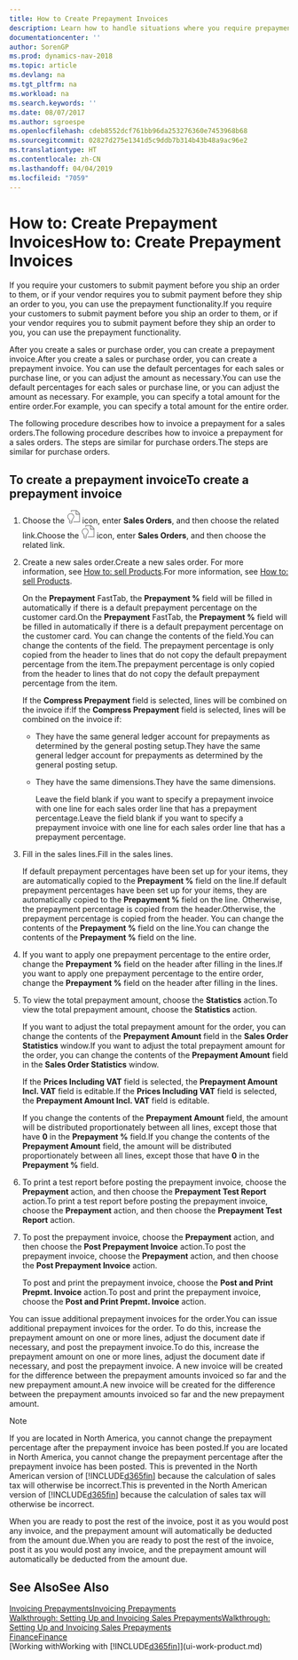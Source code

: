 ```yaml
---
title: How to Create Prepayment Invoices
description: Learn how to handle situations where you require prepayment, or your vendor does.
documentationcenter: ''
author: SorenGP
ms.prod: dynamics-nav-2018
ms.topic: article
ms.devlang: na
ms.tgt_pltfrm: na
ms.workload: na
ms.search.keywords: ''
ms.date: 08/07/2017
ms.author: sgroespe
ms.openlocfilehash: cdeb8552dcf761bb96da253276360e7453968b68
ms.sourcegitcommit: 02827d275e1341d5c9ddb7b314b43b48a9ac96e2
ms.translationtype: HT
ms.contentlocale: zh-CN
ms.lasthandoff: 04/04/2019
ms.locfileid: "7059"
---
```

# <a name="how-to-create-prepayment-invoices"></a><span data-ttu-id="cc5db-103">How to: Create Prepayment Invoices</span><span class="sxs-lookup"><span data-stu-id="cc5db-103">How to: Create Prepayment Invoices</span></span>
<span data-ttu-id="cc5db-104">If you require your customers to submit payment before you ship an order to them, or if your vendor requires you to submit payment before they ship an order to you, you can use the prepayment functionality.</span><span class="sxs-lookup"><span data-stu-id="cc5db-104">If you require your customers to submit payment before you ship an order to them, or if your vendor requires you to submit payment before they ship an order to you, you can use the prepayment functionality.</span></span>  

<span data-ttu-id="cc5db-105">After you create a sales or purchase order, you can create a prepayment invoice.</span><span class="sxs-lookup"><span data-stu-id="cc5db-105">After you create a sales or purchase order, you can create a prepayment invoice.</span></span> <span data-ttu-id="cc5db-106">You can use the default percentages for each sales or purchase line, or you can adjust the amount as necessary.</span><span class="sxs-lookup"><span data-stu-id="cc5db-106">You can use the default percentages for each sales or purchase line, or you can adjust the amount as necessary.</span></span> <span data-ttu-id="cc5db-107">For example, you can specify a total amount for the entire order.</span><span class="sxs-lookup"><span data-stu-id="cc5db-107">For example, you can specify a total amount for the entire order.</span></span>  

<span data-ttu-id="cc5db-108">The following procedure describes how to invoice a prepayment for a sales orders.</span><span class="sxs-lookup"><span data-stu-id="cc5db-108">The following procedure describes how to invoice a prepayment for a sales orders.</span></span> <span data-ttu-id="cc5db-109">The steps are similar for purchase orders.</span><span class="sxs-lookup"><span data-stu-id="cc5db-109">The steps are similar for purchase orders.</span></span>  

## <a name="to-create-a-prepayment-invoice"></a><span data-ttu-id="cc5db-110">To create a prepayment invoice</span><span class="sxs-lookup"><span data-stu-id="cc5db-110">To create a prepayment invoice</span></span>  
1. <span data-ttu-id="cc5db-111">Choose the ![Search for Page or Report](media/ui-search/search_small.png "Search for Page or Report icon") icon, enter **Sales Orders**, and then choose the related link.</span><span class="sxs-lookup"><span data-stu-id="cc5db-111">Choose the ![Search for Page or Report](media/ui-search/search_small.png "Search for Page or Report icon") icon, enter **Sales Orders**, and then choose the related link.</span></span>  
2. <span data-ttu-id="cc5db-112">Create a new sales order.</span><span class="sxs-lookup"><span data-stu-id="cc5db-112">Create a new sales order.</span></span> <span data-ttu-id="cc5db-113">For more information, see [How to: sell Products](sales-how-sell-products.md).</span><span class="sxs-lookup"><span data-stu-id="cc5db-113">For more information, see [How to: sell Products](sales-how-sell-products.md).</span></span>  

    <span data-ttu-id="cc5db-114">On the **Prepayment** FastTab, the **Prepayment %** field will be filled in automatically if there is a default prepayment percentage on the customer card.</span><span class="sxs-lookup"><span data-stu-id="cc5db-114">On the **Prepayment** FastTab, the **Prepayment %** field will be filled in automatically if there is a default prepayment percentage on the customer card.</span></span> <span data-ttu-id="cc5db-115">You can change the contents of the field.</span><span class="sxs-lookup"><span data-stu-id="cc5db-115">You can change the contents of the field.</span></span> <span data-ttu-id="cc5db-116">The prepayment percentage is only copied from the header to lines that do not copy the default prepayment percentage from the item.</span><span class="sxs-lookup"><span data-stu-id="cc5db-116">The prepayment percentage is only copied from the header to lines that do not copy the default prepayment percentage from the item.</span></span>  

    <span data-ttu-id="cc5db-117">If the **Compress Prepayment** field is selected, lines will be combined on the invoice if:</span><span class="sxs-lookup"><span data-stu-id="cc5db-117">If the **Compress Prepayment** field is selected, lines will be combined on the invoice if:</span></span>  
   - <span data-ttu-id="cc5db-118">They have the same general ledger account for prepayments as determined by the general posting setup.</span><span class="sxs-lookup"><span data-stu-id="cc5db-118">They have the same general ledger account for prepayments as determined by the general posting setup.</span></span>  
   - <span data-ttu-id="cc5db-119">They have the same dimensions.</span><span class="sxs-lookup"><span data-stu-id="cc5db-119">They have the same dimensions.</span></span>  

     <span data-ttu-id="cc5db-120">Leave the field blank if you want to specify a prepayment invoice with one line for each sales order line that has a prepayment percentage.</span><span class="sxs-lookup"><span data-stu-id="cc5db-120">Leave the field blank if you want to specify a prepayment invoice with one line for each sales order line that has a prepayment percentage.</span></span>  

3. <span data-ttu-id="cc5db-121">Fill in the sales lines.</span><span class="sxs-lookup"><span data-stu-id="cc5db-121">Fill in the sales lines.</span></span>  

    <span data-ttu-id="cc5db-122">If default prepayment percentages have been set up for your items, they are automatically copied to the **Prepayment %** field on the line.</span><span class="sxs-lookup"><span data-stu-id="cc5db-122">If default prepayment percentages have been set up for your items, they are automatically copied to the **Prepayment %** field on the line.</span></span> <span data-ttu-id="cc5db-123">Otherwise, the prepayment percentage is copied from the header.</span><span class="sxs-lookup"><span data-stu-id="cc5db-123">Otherwise, the prepayment percentage is copied from the header.</span></span> <span data-ttu-id="cc5db-124">You can change the contents of the **Prepayment %** field on the line.</span><span class="sxs-lookup"><span data-stu-id="cc5db-124">You can change the contents of the **Prepayment %** field on the line.</span></span>  
4. <span data-ttu-id="cc5db-125">If you want to apply one prepayment percentage to the entire order, change the **Prepayment %** field on the header after filling in the lines.</span><span class="sxs-lookup"><span data-stu-id="cc5db-125">If you want to apply one prepayment percentage to the entire order, change the **Prepayment %** field on the header after filling in the lines.</span></span>  
5. <span data-ttu-id="cc5db-126">To view the total prepayment amount, choose the **Statistics** action.</span><span class="sxs-lookup"><span data-stu-id="cc5db-126">To view the total prepayment amount, choose the **Statistics** action.</span></span>

    <span data-ttu-id="cc5db-127">If you want to adjust the total prepayment amount for the order, you can change the contents of the **Prepayment Amount** field in the **Sales Order Statistics** window.</span><span class="sxs-lookup"><span data-stu-id="cc5db-127">If you want to adjust the total prepayment amount for the order, you can change the contents of the **Prepayment Amount** field in the **Sales Order Statistics** window.</span></span>  

    <span data-ttu-id="cc5db-128">If the **Prices Including VAT** field is selected, the **Prepayment Amount Incl. VAT** field is editable.</span><span class="sxs-lookup"><span data-stu-id="cc5db-128">If the **Prices Including VAT** field is selected, the **Prepayment Amount Incl. VAT** field is editable.</span></span>  

    <span data-ttu-id="cc5db-129">If you change the contents of the **Prepayment Amount** field, the amount will be distributed proportionately between all lines, except those that have **0** in the **Prepayment %** field.</span><span class="sxs-lookup"><span data-stu-id="cc5db-129">If you change the contents of the **Prepayment Amount** field, the amount will be distributed proportionately between all lines, except those that have **0** in the **Prepayment %** field.</span></span>  
6. <span data-ttu-id="cc5db-130">To print a test report before posting the prepayment invoice, choose the **Prepayment** action, and then choose the **Prepayment Test Report** action.</span><span class="sxs-lookup"><span data-stu-id="cc5db-130">To print a test report before posting the prepayment invoice, choose the **Prepayment** action, and then choose the **Prepayment Test Report** action.</span></span>  
7. <span data-ttu-id="cc5db-131">To post the prepayment invoice, choose the **Prepayment** action, and then choose the **Post Prepayment Invoice** action.</span><span class="sxs-lookup"><span data-stu-id="cc5db-131">To post the prepayment invoice, choose the **Prepayment** action, and then choose the **Post Prepayment Invoice** action.</span></span>  

    <span data-ttu-id="cc5db-132">To post and print the prepayment invoice, choose the **Post and Print Prepmt. Invoice** action.</span><span class="sxs-lookup"><span data-stu-id="cc5db-132">To post and print the prepayment invoice, choose the **Post and Print Prepmt. Invoice** action.</span></span>  

<span data-ttu-id="cc5db-133">You can issue additional prepayment invoices for the order.</span><span class="sxs-lookup"><span data-stu-id="cc5db-133">You can issue additional prepayment invoices for the order.</span></span> <span data-ttu-id="cc5db-134">To do this, increase the prepayment amount on one or more lines, adjust the document date if necessary, and post the prepayment invoice.</span><span class="sxs-lookup"><span data-stu-id="cc5db-134">To do this, increase the prepayment amount on one or more lines, adjust the document date if necessary, and post the prepayment invoice.</span></span> <span data-ttu-id="cc5db-135">A new invoice will be created for the difference between the prepayment amounts invoiced so far and the new prepayment amount.</span><span class="sxs-lookup"><span data-stu-id="cc5db-135">A new invoice will be created for the difference between the prepayment amounts invoiced so far and the new prepayment amount.</span></span>  

> [!NOTE]  
>  <span data-ttu-id="cc5db-136">If you are located in North America, you cannot change the prepayment percentage after the prepayment invoice has been posted.</span><span class="sxs-lookup"><span data-stu-id="cc5db-136">If you are located in North America, you cannot change the prepayment percentage after the prepayment invoice has been posted.</span></span> <span data-ttu-id="cc5db-137">This is prevented in the North American version of [!INCLUDE[d365fin](includes/d365fin_md.md)] because the calculation of sales tax will otherwise be incorrect.</span><span class="sxs-lookup"><span data-stu-id="cc5db-137">This is prevented in the North American version of [!INCLUDE[d365fin](includes/d365fin_md.md)] because the calculation of sales tax will otherwise be incorrect.</span></span>  

 <span data-ttu-id="cc5db-138">When you are ready to post the rest of the invoice, post it as you would post any invoice, and the prepayment amount will automatically be deducted from the amount due.</span><span class="sxs-lookup"><span data-stu-id="cc5db-138">When you are ready to post the rest of the invoice, post it as you would post any invoice, and the prepayment amount will automatically be deducted from the amount due.</span></span>  

## <a name="see-also"></a><span data-ttu-id="cc5db-139">See Also</span><span class="sxs-lookup"><span data-stu-id="cc5db-139">See Also</span></span>  
[<span data-ttu-id="cc5db-140">Invoicing Prepayments</span><span class="sxs-lookup"><span data-stu-id="cc5db-140">Invoicing Prepayments</span></span>](finance-invoice-prepayments.md)  
[<span data-ttu-id="cc5db-141">Walkthrough: Setting Up and Invoicing Sales Prepayments</span><span class="sxs-lookup"><span data-stu-id="cc5db-141">Walkthrough: Setting Up and Invoicing Sales Prepayments</span></span>](walkthrough-setting-up-and-invoicing-sales-prepayments.md)  
[<span data-ttu-id="cc5db-142">Finance</span><span class="sxs-lookup"><span data-stu-id="cc5db-142">Finance</span></span>](finance.md)  
[<span data-ttu-id="cc5db-143">Working with</span><span class="sxs-lookup"><span data-stu-id="cc5db-143">Working with</span></span> [!INCLUDE[d365fin](includes/d365fin_md.md)]](ui-work-product.md)
